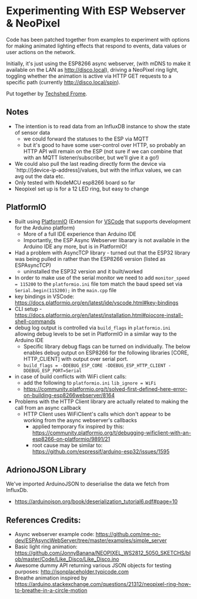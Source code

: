 # Experimenting With ESP Webserver & NeoPixel

Code has been patched together from examples to experiment with options for making animated lighting effects that respond to events, data values or user actions on the network.

Initially, it's just using the ESP8266 async webserver, (with mDNS to make it available on the LAN as http://disco.local), driving a NeoPixel ring light, toggling whether the animation is active via HTTP GET requests to a specific path (currently http://disco.local/spin).

Put together by [Techshed Frome](https://techshedfrome.org).


## Notes
* The intention is to read data from an InfluxDB instance to show the state of sensor data
  * we could forward the statuses to the ESP via MQTT
  * but it's good to have some user-control over HTTP, so probably an HTTP API will remain on the ESP (not sure if we can combine that with an MQTT listener/subscriber, but we'll give it a go!)
* We could also pull the last reading directly form the device via `http://[device-ip-address]/values, but with the influx values, we can avg out the data etc.
* Only tested with NodeMCU esp8266 board so far
* Neopixel set up is for a 12 LED ring, but easy to change

## PlatformIO
* Built using [PlatformIO](https://platformio.org/) (Extension for [VSCode](https://code.visualstudio.com/) that supports development for the Arduino platform)
  * More of a full IDE experience than Arduino IDE
  * Importantly, the ESP Async Webserver libarary is not available in the Arduino IDE any more, but is in PlatformIO!
* Had a problem with AsyncTCP library - turned out that the ESP32 library was being pulled in rather than the ESP8266 version (listed as ESPAsyncTCP)
  * uninstalled the ESP32 version and it built/worked
* In order to make use of the serial monitor we need to add `monitor_speed = 115200` to the `platformio.ini` file tom match the baud speed set via `Serial.begin(115200);` in the `main.cpp` file
* key bindings in VSCode: https://docs.platformio.org/en/latest/ide/vscode.html#key-bindings
* CLI setup - https://docs.platformio.org/en/latest/installation.html#piocore-install-shell-commands
* debug log output is controlled via `build_flags` in `platformio.ini` allowing debug levels to be set in PlatformIO in a similar way to the Arduino IDE
  * Specific library debug flags can be turned on individually.  The below enables debug output on ESP8266 for the following libraries [CORE, HTTP_CLIENT] with output over serial port.
  * `build_flags = -DDEBUG_ESP_CORE -DDEBUG_ESP_HTTP_CLIENT -DDEBUG_ESP_PORT=Serial`
* in case of build conflicts with WiFi client calls:
  * add the following to `platformio.ini` `lib_ignore = WiFi`
  * https://community.platformio.org/t/solved-first-defined-here-error-on-building-esp8266webserver/8164
* Problems with the HTTP Client library are actually related to making the call from an async callback
  * HTTP Client uses WiFiClient's calls which don't appear to be working from the async webserver's callbacks
    * applied temporary fix inspired by this: https://community.platformio.org/t/debugging-wificlient-with-an-esp8266-on-platformio/9891/21
    * root cause may be similar to: https://github.com/espressif/arduino-esp32/issues/1595

## AdrionoJSON Library
We've imported ArduinoJSON to deserialise the data we fetch from InfluxDb.
* https://arduinojson.org/book/deserialization_tutorial6.pdf#page=10

## References Credits:
* Async webserver example code: https://github.com/me-no-dev/ESPAsyncWebServer/tree/master/examples/simple_server
* Basic light ring animation:  https://github.com/JonnyBanana/NEOPIXEL_WS2812_5050_SKETCHS/blob/master/Code/Like_Disco/Like_Disco.ino
* Awesome dummy API returning various JSON objects for testing purposes: http://jsonplaceholder.typicode.com
* Breathe animation inspired by https://arduino.stackexchange.com/questions/21312/neopixel-ring-how-to-breathe-in-a-circle-motion
